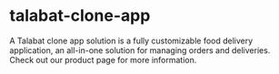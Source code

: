 # talabat-clone-app
A Talabat clone app solution is a fully customizable food delivery application, an all-in-one solution for managing orders and deliveries. Check out our product page for more information.

